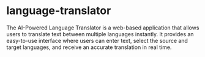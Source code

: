 # language-translator
The AI-Powered Language Translator is a web-based application that allows users to translate text between multiple languages instantly. It provides an easy-to-use interface where users can enter text, select the source and target languages, and receive an accurate translation in real time.
